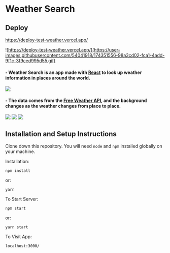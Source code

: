 # Weather Search

## Deploy

https://deploy-test-weather.vercel.app/

![https://deploy-test-weather.vercel.app/](https://user-images.githubusercontent.com/54041918/174351556-98a3cd02-fca1-4add-9f1c-3f9ced995d55.gif)

#### - Weather Search is an app made with <a href="https://reactjs.org/">React</a> to look up weather information in places around the world.<br>

<img src="https://user-images.githubusercontent.com/101783823/171309178-a91b8d6a-356e-4d5c-b1c5-d40ef70b4ba1.png">

#### - The data comes from the <a href="https://www.weatherapi.com/"> Free Weather API</a>, and the background changes as the weather changes from place to place.<br>

<img src="https://user-images.githubusercontent.com/101783823/171310671-d0c731a6-5fdd-41ed-9538-0d15ce0ba92f.png">
<img src="https://user-images.githubusercontent.com/101783823/171310689-007a62d5-d820-4eab-925c-103f3b00637c.png">
<img src="https://user-images.githubusercontent.com/101783823/171310699-a33fe662-4ceb-4a6d-a71c-2f0859f8944c.png">

## Installation and Setup Instructions

Clone down this repository. You will need `node` and `npm` installed globally on your machine. 

Installation:

`npm install`

or: 

`yarn`

To Start Server:

`npm start`  

or:

`yarn start`

To Visit App:

`localhost:3000/` 
